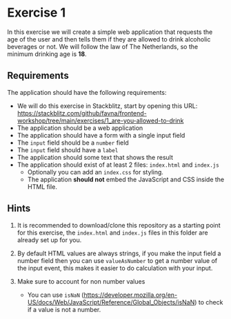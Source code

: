 # Exercise 1

In this exercise we will create a simple web application that requests the age of the user and then tells them if they
are allowed to drink alcoholic beverages or not. We will follow the law of The Netherlands, so the minimum drinking age
is **18**.

## Requirements

The application should have the following requirements:

-   We will do this exercise in Stackblitz, start by opening this URL:
    <https://stackblitz.com/github/favna/frontend-workshop/tree/main/exercises/1_are-you-allowed-to-drink>
-   The application should be a web application
-   The application should have a form with a single input field
-   The `input` field should be a `number` field
-   The `input` field should have a `label`
-   The application should some text that shows the result
-   The application should exist of at least 2 files: `index.html` and `index.js`
    -   Optionally you can add an `index.css` for styling.
    -   The application **should not** embed the JavaScript and CSS inside the HTML file.

## Hints

1. It is recommended to download/clone this repository as a starting point for this exercise, the `index.html` and
   `index.js` files in this folder are already set up for you.

2. By default HTML values are always strings, if you make the input field a number field then you can use
   `valueAsNumber` to get a number value of the input event, this makes it easier to do calculation with your input.

3. Make sure to account for non number values
    - You can use `isNaN` (<https://developer.mozilla.org/en-US/docs/Web/JavaScript/Reference/Global_Objects/isNaN>) to
      check if a value is not a number.
